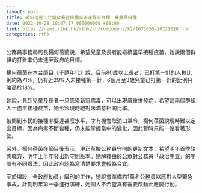 ```yaml
---
layout: post
title: 楊何蓓茵：兒童及長者接種率未達政府目標　冀盡早接種
date: 2022-10-28 10:47:17.000000000 +08:00
link: https://news.rthk.hk/rthk/ch/component/k2/1673055-20221028.htm
categories: rthk
---
```


公務員事務局局長楊何蓓茵說，希望兒童及長者能繼續盡早接種疫苗，她說兩個群組的打針率仍未達至政府的目標。

楊何蓓茵在本台節目《千禧年代》說，目前80歲以上長者，已打第一針的人數比例約為71%，仍有近29%人未接種第一針，6個月至3歲兒童已打第一針的比例只略高於18%。

她說，見到兒童及長者一旦感染新冠病毒，可以出現嚴重併發症，希望這兩個群組人士盡早接種疫苗，她形容現時絕對未滿意相關比率。

被問到市民的接種率要達甚麼水平，才有機會取消口罩令，楊何蓓茵說現時難以定出目標，因為病毒不斷變種，仍未能掌握當中的變化，因此暫時只能一路看著形勢。

另外，楊何蓓茵在節目後表示，現正草擬公務員守則的更新文本，希望明年首季諮詢職方，明年上半年發出新守則版本。她解釋由於公眾對公務員「政治中立」的字眼有不同看法，因此政府認為寫清楚要求會較為合宜。

至於增設「全政府動員」級別的工作，她說會準備約1萬名公務員以應對大型緊急事故，計劃明年第一季進行演練，她個人不希望真有需要啟動此應變行動。
